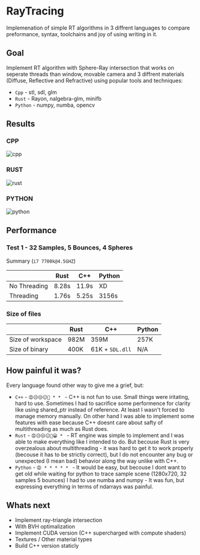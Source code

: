 # RayTracing

Implemenation of simple RT algorithms in 3 diffrent languages to compare preformance, syntax, toolchains and joy of using writing in it.

## Goal
Implement RT algorithm with Sphere-Ray intersection that works on seperate threads than window, movable camera and 3 diffrent materials (Diffuse, Reflective and Refractive) using popular tools and techniques:
* `Cpp` - stl, sdl, glm
* `Rust` - Rayon, nalgebra-glm, minifb
* `Python` - numpy, numba, opencv

## Results
### CPP
![cpp](https://user-images.githubusercontent.com/49908210/154814310-3855a67e-09c6-4ff9-a377-056498cbc376.png)
### RUST
![rust](https://user-images.githubusercontent.com/49908210/154814313-7e060d5e-ed6b-4a94-a8fa-cc12c47983ad.png)
### PYTHON
![python](https://user-images.githubusercontent.com/49908210/154814318-3c9203d1-539e-488c-a439-4c64b16162f3.png)

## Performance

### Test 1 - 32 Samples, 5 Bounces, 4 Spheres
Summary (`i7 7700k@4.5GHZ`)

|              |  Rust  |  C++  | Python |
|--------------|--------|-------|--------|
| No Threading | 8.28s  | 11.9s |   XD   |
| Threading    | 1.76s  | 5.25s | 3156s  |

### Size of files

|              |  Rust  |  C++  | Python |
|--------------|--------|-------|--------|
| Size of workspace | 982M | 359M |   257K   |
| Size of binary    | 400K | 61K + `SDL.dll` | N/A |

## How painful it was?

Every language found other way to give me a grief, but:

* `C++` - `😡😥😒😐🙂 * * ` - C++ is not fun to use. Small things were iritating, hard to use. Sometimes I had to sacrifice some performence for clarity like using shared_ptr instead of reference. At least I wasn't forced to manage memory manually. On other hand I was able to implement some features with ease because C++ doesnt care about safty of multithreading as much as Rust does.
* `Rust` - `😡😥😒😐🙂😀 * ` - RT engine was simple to implement and I was able to make everything like I intended to do. But becouse Rust is very overzealous about multithreading - it was hard to get it to work properly (becouse it has to be strictly correct), but I do not encounter any bug or unexpected (I mean bad) behavior along the way unlike with C++.
* `Python` - `😡 * * * * * ` - It would be easy, but becouse I dont want to get old while waiting for python to trace sample scene (1280x720, 32 samples 5 bounces) I had to use numba and numpy - It was fun, but expressing everything in terms of ndarrays was painful. 

## Whats next

* Implement ray-triangle intersection
* With BVH optimalization
* Implement CUDA version (C++ supercharged with compute shaders)
* Textures / Other material types
* Build C++ version staticly
